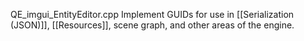 QE_imgui_EntityEditor.cpp
Implement GUIDs for use in [[Serialization (JSON)]], [[Resources]],  scene graph, and other areas of the engine.